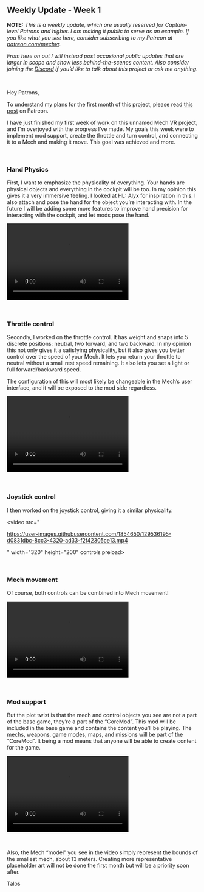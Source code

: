 ## Weekly Update - Week 1

**NOTE:** _This is a weekly update, which are usually reserved for Captain-level Patrons and higher. I am making it public to serve as an example. If you like what you see here, consider subscribing to my Patreon at [patreon.com/mechvr](https://www.patreon.com/mechvr)._ 

_From here on out I will instead post occasional public updates that are larger in scope and show less behind-the-scenes content. Also consider joining the [Discord](http://discord.gg/qTYbdVfYmh) if you’d like to talk about this project or ask me anything._

<br>

Hey Patrons,

To understand my plans for the first month of this project, please read [this post](https://www.patreon.com/posts/54959792) on Patreon.

I have just finished my first week of work on this unnamed Mech VR project, and I’m overjoyed with the progress I’ve made. 
My goals this week were to implement mod support, create the throttle and turn control, and connecting it to a Mech and making it move. This goal was achieved and more.

<br>

### Hand Physics

First, I want to emphasize the physicality of everything. Your hands are physical objects and everything in the cockpit will be too. 
In my opinion this gives it a very immersive feeling. I looked at HL: Alyx for inspiration in this. I also attach and pose the hand for the object you’re interacting with. 
In the future I will be adding some more features to improve hand precision for interacting with the cockpit, and let mods pose the hand.

<video src="https://user-images.githubusercontent.com/1854650/129532467-9276d9d8-f2bf-49a1-addb-cc354432ef8b.mp4" width="320" height="200" controls preload></video>

<br>

### Throttle control

Secondly, I worked on the throttle control. It has weight and snaps into 5 discrete positions: neutral, two forward, and two backward. 
In my opinion this not only gives it a satisfying physicality, but it also gives you better control over the speed of your Mech. 
It lets you return your throttle to neutral without a small rest speed remaining. It also lets you set a light or full forward/backward speed. 

The configuration of this will most likely be changeable in the Mech’s user interface, and it will be exposed to the mod side regardless.

<video src="https://user-images.githubusercontent.com/1854650/129533655-dcea663f-8578-4ac5-8016-e0db2a9ed693.mp4" width="320" height="200" controls preload></video>

<br>

### Joystick control

I then worked on the joystick control, giving it a similar physicality. 

<video src="

https://user-images.githubusercontent.com/1854650/129536195-d0831dbc-8cc3-4320-ad33-f2f42305ce13.mp4

" width="320" height="200" controls preload></video>

<br>

### Mech movement

Of course, both controls can be combined into Mech movement!

<video src="https://user-images.githubusercontent.com/1854650/129533812-ccdfea89-8be9-412e-8b87-ffe431f2c40b.mp4" width="320" height="200" controls preload></video>

<br>

### Mod support

But the plot twist is that the mech and control objects you see are not a part of the base game, they’re a part of the “CoreMod”. 
This mod will be included in the base game and contains the content you’ll be playing. The mechs, weapons, game modes, maps, and missions will be part of the “CoreMod”. 
It being a mod means that anyone will be able to create content for the game. 

<video src="https://user-images.githubusercontent.com/1854650/129533545-bc7af1ef-92aa-406c-b837-5fad9e627210.mp4" width="320" height="200" controls preload></video>

<br>

Also, the Mech “model” you see in the video simply represent the bounds of the smallest mech, about 13 meters. Creating more representative placeholder art will not be done the first month but will be a priority soon after.

Talos
